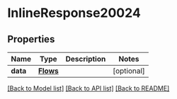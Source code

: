 # InlineResponse20024

## Properties
Name | Type | Description | Notes
------------ | ------------- | ------------- | -------------
**data** | [**Flows**](Flows.md) |  | [optional] 

[[Back to Model list]](../README.md#documentation-for-models) [[Back to API list]](../README.md#documentation-for-api-endpoints) [[Back to README]](../README.md)

